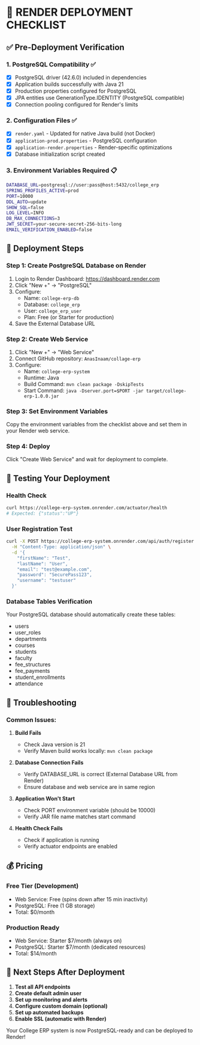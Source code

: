 # 🚀 RENDER DEPLOYMENT CHECKLIST

## ✅ Pre-Deployment Verification

### 1. PostgreSQL Compatibility ✅
- [x] PostgreSQL driver (42.6.0) included in dependencies
- [x] Application builds successfully with Java 21
- [x] Production properties configured for PostgreSQL
- [x] JPA entities use GenerationType.IDENTITY (PostgreSQL compatible)
- [x] Connection pooling configured for Render's limits

### 2. Configuration Files ✅
- [x] `render.yaml` - Updated for native Java build (not Docker)
- [x] `application-prod.properties` - PostgreSQL configuration
- [x] `application-render.properties` - Render-specific optimizations
- [x] Database initialization script created

### 3. Environment Variables Required 📋
```bash
DATABASE_URL=postgresql://user:pass@host:5432/college_erp
SPRING_PROFILES_ACTIVE=prod
PORT=10000
DDL_AUTO=update
SHOW_SQL=false
LOG_LEVEL=INFO
DB_MAX_CONNECTIONS=3
JWT_SECRET=your-secure-secret-256-bits-long
EMAIL_VERIFICATION_ENABLED=false
```

## 🎯 Deployment Steps

### Step 1: Create PostgreSQL Database on Render
1. Login to Render Dashboard: https://dashboard.render.com
2. Click "New +" → "PostgreSQL"
3. Configure:
   - Name: `college-erp-db`
   - Database: `college_erp`
   - User: `college_erp_user`
   - Plan: Free (or Starter for production)
4. Save the External Database URL

### Step 2: Create Web Service
1. Click "New +" → "Web Service"
2. Connect GitHub repository: `AnasInaam/collage-erp`
3. Configure:
   - Name: `college-erp-system`
   - Runtime: Java
   - Build Command: `mvn clean package -DskipTests`
   - Start Command: `java -Dserver.port=$PORT -jar target/college-erp-1.0.0.jar`

### Step 3: Set Environment Variables
Copy the environment variables from the checklist above and set them in your Render web service.

### Step 4: Deploy
Click "Create Web Service" and wait for deployment to complete.

## 🧪 Testing Your Deployment

### Health Check
```bash
curl https://college-erp-system.onrender.com/actuator/health
# Expected: {"status":"UP"}
```

### User Registration Test
```bash
curl -X POST https://college-erp-system.onrender.com/api/auth/register \
  -H "Content-Type: application/json" \
  -d '{
    "firstName": "Test",
    "lastName": "User", 
    "email": "test@example.com",
    "password": "SecurePass123",
    "username": "testuser"
  }'
```

### Database Tables Verification
Your PostgreSQL database should automatically create these tables:
- users
- user_roles
- departments
- courses
- students
- faculty
- fee_structures
- fee_payments
- student_enrollments
- attendance

## 🔧 Troubleshooting

### Common Issues:

1. **Build Fails**
   - Check Java version is 21
   - Verify Maven build works locally: `mvn clean package`

2. **Database Connection Fails**
   - Verify DATABASE_URL is correct (External Database URL from Render)
   - Ensure database and web service are in same region

3. **Application Won't Start**
   - Check PORT environment variable (should be 10000)
   - Verify JAR file name matches start command

4. **Health Check Fails**
   - Check if application is running
   - Verify actuator endpoints are enabled

## 💰 Pricing

### Free Tier (Development)
- Web Service: Free (spins down after 15 min inactivity)
- PostgreSQL: Free (1 GB storage)
- Total: $0/month

### Production Ready
- Web Service: Starter $7/month (always on)
- PostgreSQL: Starter $7/month (dedicated resources)
- Total: $14/month

## 🎉 Next Steps After Deployment

1. **Test all API endpoints**
2. **Create default admin user**
3. **Set up monitoring and alerts**
4. **Configure custom domain (optional)**
5. **Set up automated backups**
6. **Enable SSL (automatic with Render)**

Your College ERP system is now PostgreSQL-ready and can be deployed to Render!